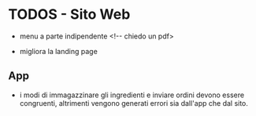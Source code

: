 # TODOS - Sito Web

- menu a parte indipendente <!-- chiedo un pdf>

- migliora la landing page

## App

- i modi di immagazzinare gli ingredienti e inviare ordini devono essere congruenti, altrimenti vengono generati errori sia dall'app che dal sito.